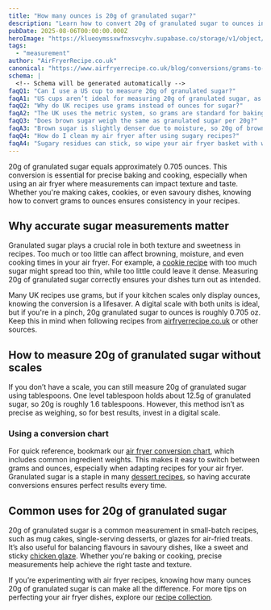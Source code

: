 ```yaml
---
title: "How many ounces is 20g of granulated sugar?"
description: "Learn how to convert 20g of granulated sugar to ounces in seconds. Perfect for air fryer recipes and precise baking measurements."
pubDate: 2025-08-06T00:00:00.000Z
heroImage: "https://klueoymssxwfnxsvcyhv.supabase.co/storage/v1/object/public/Shmucket/20g-granulated-sugar-to-ounces.webp"
tags:
  - "measurement"
author: "AirFryerRecipe.co.uk"
canonical: "https://www.airfryerrecipe.co.uk/blog/conversions/grams-to-ounces/20g-granulated-sugar-to-ounces"
schema: |
  <!-- Schema will be generated automatically -->
faqQ1: "Can I use a US cup to measure 20g of granulated sugar?"
faqA1: "US cups aren’t ideal for measuring 20g of granulated sugar, as they measure volume, not weight. Granulated sugar’s density can vary, so a scale is more accurate. If you must use a cup, 20g is roughly 1/8 cup, but weighing is best for precision."
faqQ2: "Why do UK recipes use grams instead of ounces for sugar?"
faqA2: "The UK uses the metric system, so grams are standard for baking accuracy. Ounces are more common in the US, but grams provide finer measurements, which is crucial for consistent results in air fryer recipes."
faqQ3: "Does brown sugar weigh the same as granulated sugar per 20g?"
faqA3: "Brown sugar is slightly denser due to moisture, so 20g of brown sugar may take up less volume than granulated. However, by weight, 20g of both sugars equals the same in ounces (0.705 oz)."
faqQ4: "How do I clean my air fryer after using sugary recipes?"
faqA4: "Sugary residues can stick, so wipe your air fryer basket with warm, soapy water immediately after use. For stubborn spots, check our <a href=https://www.airfryerrecipe.co.uk/air-fryer-cleaner>cleaning guide</a> for safe, effective methods."
---
```

<p>20g of granulated sugar equals approximately 0.705 ounces. This conversion is essential for precise baking and cooking, especially when using an air fryer where measurements can impact texture and taste. Whether you're making cakes, cookies, or even savoury dishes, knowing how to convert grams to ounces ensures consistency in your recipes.</p>  

<h2>Why accurate sugar measurements matter</h2>  
<p>Granulated sugar plays a crucial role in both texture and sweetness in recipes. Too much or too little can affect browning, moisture, and even cooking times in your air fryer. For example, a <a href=https://www.airfryerrecipe.co.uk/recipes>cookie recipe</a> with too much sugar might spread too thin, while too little could leave it dense. Measuring 20g of granulated sugar correctly ensures your dishes turn out as intended.</p>  

<p>Many UK recipes use grams, but if your kitchen scales only display ounces, knowing the conversion is a lifesaver. A digital scale with both units is ideal, but if you're in a pinch, 20g granulated sugar to ounces is roughly 0.705 oz. Keep this in mind when following recipes from <a href=https://www.airfryerrecipe.co.uk>airfryerrecipe.co.uk</a> or other sources.</p>  

<h2>How to measure 20g of granulated sugar without scales</h2>  
<p>If you don’t have a scale, you can still measure 20g of granulated sugar using tablespoons. One level tablespoon holds about 12.5g of granulated sugar, so 20g is roughly 1.6 tablespoons. However, this method isn’t as precise as weighing, so for best results, invest in a digital scale.</p>  

<h3>Using a conversion chart</h3>  
<p>For quick reference, bookmark our <a href=https://www.airfryerrecipe.co.uk/air-fryer-conversion-chart>air fryer conversion chart</a>, which includes common ingredient weights. This makes it easy to switch between grams and ounces, especially when adapting recipes for your air fryer. Granulated sugar is a staple in many <a href=https://www.airfryerrecipe.co.uk/recipe-category/dessert>dessert recipes</a>, so having accurate conversions ensures perfect results every time.</p>  

<h2>Common uses for 20g of granulated sugar</h2>  
<p>20g of granulated sugar is a common measurement in small-batch recipes, such as mug cakes, single-serving desserts, or glazes for air-fried treats. It’s also useful for balancing flavours in savoury dishes, like a sweet and sticky <a href=https://www.airfryerrecipe.co.uk/recipe-category/chicken>chicken glaze</a>. Whether you're baking or cooking, precise measurements help achieve the right taste and texture.</p>  

<p>If you’re experimenting with air fryer recipes, knowing how many ounces 20g of granulated sugar is can make all the difference. For more tips on perfecting your air fryer dishes, explore our <a href=https://www.airfryerrecipe.co.uk>recipe collection</a>.</p>
